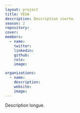 ```yaml
---
layout: project
title: VEGA
description: Description courte.
season: 2
repository:
cover:
members:
  - name:
    twitter:
    linkedin:
    github:
    role:
    image:

organizations:
  - name:
    description:
    website:
    image:
---
```


Description longue.
